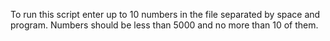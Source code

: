 To run this script enter up to 10 numbers in the file separated by space and program. Numbers should be less than 5000 and no more than 10 of them.